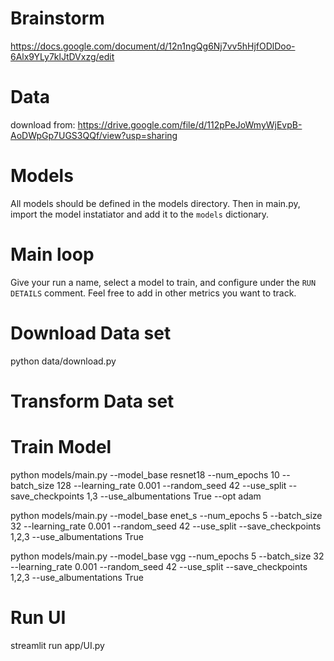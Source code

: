 # Brainstorm
https://docs.google.com/document/d/12n1ngQg6Nj7vv5hHjfODlDoo-6Alx9YLy7klJtDVxzg/edit

# Data
download from: https://drive.google.com/file/d/112pPeJoWmyWjEvpB-AoDWpGp7UGS3QQf/view?usp=sharing

# Models
All models should be defined in the models directory. Then in main.py, import the model instatiator and add it to the `models` dictionary. 

# Main loop
Give your run a name, select a model to train, and configure under the `RUN DETAILS` comment.
Feel free to add in other metrics you want to track. 




# Download Data set
python data/download.py

# Transform Data set


# Train Model
python models/main.py --model_base resnet18 --num_epochs  10 --batch_size  128 --learning_rate  0.001 --random_seed  42 --use_split --save_checkpoints 1,3 --use_albumentations True --opt adam

python models/main.py --model_base enet_s --num_epochs  5 --batch_size  32 --learning_rate  0.001 --random_seed  42 --use_split --save_checkpoints  1,2,3 --use_albumentations True

python models/main.py --model_base vgg --num_epochs  5 --batch_size  32 --learning_rate  0.001 --random_seed  42 --use_split --save_checkpoints  1,2,3 --use_albumentations True


# Run UI
streamlit run app/UI.py

